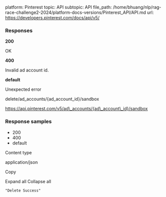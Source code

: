 platform: Pinterest
topic: API
subtopic: API
file_path: /home/bhuang/nlp/rag-race-challenge2-2024/platform-docs-versions/Pinterest_API/API.md
url: https://developers.pinterest.com/docs/api/v5/

### Responses

**200**

OK

**400**

Invalid ad account id.

**default**

Unexpected error

delete/ad\_accounts/{ad\_account\_id}/sandbox

https://api.pinterest.com/v5/ad\_accounts/{ad\_account\_id}/sandbox

### Response samples

* 200
* 400
* default

Content type

application/json

Copy

Expand all Collapse all

`"Delete Success"`